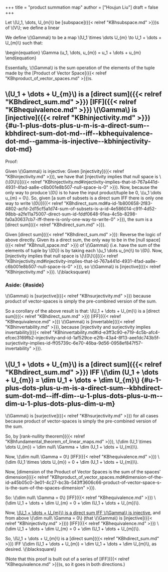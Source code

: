 +++
title = "product summation map"
author = ["Houjun Liu"]
draft = false
+++

Let \\(U\_1, \dots, U\_{m}\\) be [subspace]({{< relref "KBhsubspace.md" >}})s of \\(V\\); we define a linear

We define \\(\Gamma\\) to be a map \\(U\_1 \times \dots U\_{m} \to U\_1 + \dots + U\_{m}\\) such that:

\begin{equation}
\Gamma (u\_1, \dots, u\_{m}) = u\_1 + \dots + u\_{m}
\end{equation}

Essentially, \\(\Gamma\\) is the sum operation of the elements of the tuple made by the [Product of Vector Space]({{< relref "KBhproduct_of_vector_spaces.md" >}})s.


## \\(U\_1 + \dots + U\_{m}\\) is a [direct sum]({{< relref "KBhdirect_sum.md" >}}) [IFF]({{< relref "KBhequivalence.md" >}}) \\(\Gamma\\) is [injective]({{< relref "KBhinjectivity.md" >}}) {#u-1-plus-dots-plus-u-m-is-a-direct-sum--kbhdirect-sum-dot-md--iff--kbhequivalence-dot-md--gamma-is-injective--kbhinjectivity-dot-md}

Proof:

Given \\(\Gamma\\) is injective:
Given [injectivity]({{< relref "KBhinjectivity.md" >}}), we have that [injectivity implies that null space is \\(\\{0\\}\\)]({{< relref "KBhinjectivity.md#injectivity-implies-that-id-767a441d-4931-4fad-aa8e-c6b001e8b507-null-space-is-0" >}}). Now, because the only way to produce \\(0\\) is to have the input product/tuple be 0, \\(u\_1 \dots u\_{m} = 0\\). So, given [a sum of subsets is a direct sum IFF there is only one way to write \\(0\\)]({{< relref "KBhdirect_sum.md#a-id-1b800658-2f83-4802-acfd-2d15cf5a1d74-sum-of-subsets-is-a-id-4e586014-c91f-4d52-98bb-a2fe11a75007-direct-sum-id-fddf0648-91ea-4c5b-8298-fa0a30637cb7-iff-there-is-only-one-way-to-write-0" >}}), the sum is a [direct sum]({{< relref "KBhdirect_sum.md" >}}).

Given [direct sum]({{< relref "KBhdirect_sum.md" >}}):
Reverse the logic of above directly. Given its a direct sum, the only way to be in the [null space]({{< relref "KBhnull_space.md" >}}) of \\(\Gamma\\) (i.e. have the sum of the elements of tuple by \\(0\\)) is by taking each \\(u\_1 \dots u\_{m}\\) to \\(0\\). Now, [injectivity implies that null space is \\(\\{0\\}\\)]({{< relref "KBhinjectivity.md#injectivity-implies-that-id-767a441d-4931-4fad-aa8e-c6b001e8b507-null-space-is-0" >}}), so \\(\Gamma\\) is [injective]({{< relref "KBhinjectivity.md" >}}). \\(\blacksquare\\)


### Aside: {#aside}

\\(\Gamma\\) is [surjective]({{< relref "KBhsurjectivity.md" >}}) because product of vector-spaces is simply the pre-combined version of the sum.

So a corollary of the above result is that:  \\(U\_1 + \dots + U\_{m}\\) is a [direct sum]({{< relref "KBhdirect_sum.md" >}}) [IFF]({{< relref "KBhequivalence.md" >}}) \\(\Gamma\\) is [invertable]({{< relref "KBhinvertability.md" >}}), because [injectivity and surjectivity implies invertability]({{< relref "KBhinvertability.md#id-e3ff3c90-e719-4c5b-afc4-efcec3169fb2-injectivity-and-id-1af529ce-e2fb-43a4-8f13-aee1dc743b5f-surjectivity-implies-id-ff05739c-6e70-46ba-9d56-0958ef847f57-invertability" >}}).


## \\(U\_1 + \dots + U\_{m}\\) is a [direct sum]({{< relref "KBhdirect_sum.md" >}}) IFF \\(\dim (U\_1 + \dots + U\_{m}) = \dim U\_1 + \dots + \dim U\_{m}\\) {#u-1-plus-dots-plus-u-m-is-a-direct-sum--kbhdirect-sum-dot-md--iff-dim--u-1-plus-dots-plus-u-m--dim-u-1-plus-dots-plus-dim-u-m}

\\(\Gamma\\) is [surjective]({{< relref "KBhsurjectivity.md" >}}) for all cases because product of vector-spaces is simply the pre-combined version of the sum.

So, by [rank-nullity theorem]({{< relref "KBhfundamental_theorem_of_linear_maps.md" >}}), \\(\dim (U\_1 \times \dots U\_{m}) = \dim null\ \Gamma + \dim (U\_1 + \dots + U\_{m})\\).

Now, \\(\dim null\ \Gamma = 0\\) [IFF]({{< relref "KBhequivalence.md" >}}) \\(\dim (U\_1 \times \dots U\_{m}) = 0 + \dim (U\_1 + \dots + U\_{m})\\).

Now, [dimension of the Product of Vector Spaces is the sum of the spaces' dimension]({{< relref "KBhproduct_of_vector_spaces.md#dimension-of-the-id-a45b05c0-3e01-4c27-bc3b-543ff3606c66-product-of-vector-space-s-is-the-sum-of-the-spaces-dimension" >}}).

So: \\(\dim null\ \Gamma = 0\\) [IFF]({{< relref "KBhequivalence.md" >}}) \\(\dim U\_1 + \dots + \dim U\_{m} = 0 + \dim (U\_1 + \dots + U\_{m})\\).

Now, [\\(U\_1 + \dots + U\_{m}\\) is a direct sum IFF \\(\Gamma\\) is injective](#u-1-plus-dots-plus-u-m-is-a-direct-sum--kbhdirect-sum-dot-md--iff--kbhequivalence-dot-md--gamma-is-injective--kbhinjectivity-dot-md), and from above \\(\dim null\ \Gamma = 0\\) (that \\(\Gamma\\) is [injective]({{< relref "KBhinjectivity.md" >}})) [IFF]({{< relref "KBhequivalence.md" >}}) \\(\dim U\_1 + \dots + \dim U\_{m} = 0 + \dim (U\_1 + \dots + U\_{m})\\).

So,  \\(U\_1 + \dots + U\_{m}\\) is a [direct sum]({{< relref "KBhdirect_sum.md" >}}) IFF \\(\dim (U\_1 + \dots + U\_{m}) = \dim U\_1 + \dots + \dim U\_{m}\\), as desired. \\(\blacksquare\\)

(Note that this proof is built out of a series of [IFF]({{< relref "KBhequivalence.md" >}})s, so it goes in both directions.)